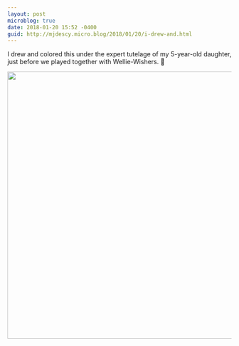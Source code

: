 ```yaml
---
layout: post
microblog: true
date: 2018-01-20 15:52 -0400
guid: http://mjdescy.micro.blog/2018/01/20/i-drew-and.html
---
```

I drew and colored this under the expert tutelage of my 5-year-old daughter, just before we played together with Wellie-Wishers. 🎨

<img src="http://mjdescy.micro.blog/uploads/2018/ce86c63be4.jpg" width="600" height="599" />
